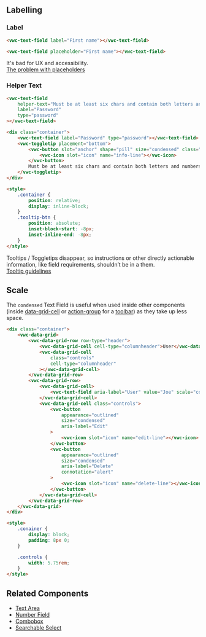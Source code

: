## Labelling

### Label

<docs-do-dont>
<docs-do slot="description" headline="Use the label attribute whenever possible" caption="It provides a description of the purpose of the Text Field to all users and it is accessibly linked to the input element.">

```html preview example
<vwc-text-field label="First name"></vwc-text-field>
```

</docs-do>
<docs-do dont headline="Don't use the placeholder attribute as a label">

```html preview example
<vwc-text-field placeholder="First name"></vwc-text-field>
```

It's bad for UX and accessibility.<br />[The problem with placeholders](https://www.deque.com/blog/accessible-forms-the-problem-with-placeholders/)

</docs-do>
</docs-do-dont>

### Helper Text

<docs-do-dont>
<docs-do slot="description" headline="Use helper text to provide extra information about the field" caption="It is visible to the user at all times and it is read out by screen readers when the user focuses on the input element.">

```html preview example
<vwc-text-field
	helper-text="Must be at least six chars and contain both letters and numbers"
	label="Password"
	type="password"
></vwc-text-field>
```

</docs-do>
<docs-do dont headline="Don't use Tooltips or Toggletips for information that is vital to task completion">

```html preview example 190px
<div class="container">
	<vwc-text-field label="Password" type="password"></vwc-text-field>
	<vwc-toggletip placement="bottom">
		<vwc-button slot="anchor" shape="pill" size="condensed" class="tooltip-btn">
			<vwc-icon slot="icon" name="info-line"></vwc-icon>
		</vwc-button>
		Must be at least six chars and contain both letters and numbers
	</vwc-toggletip>
</div>

<style>
	.container {
		position: relative;
		display: inline-block;
	}
	.tooltip-btn {
		position: absolute;
		inset-block-start: -8px;
		inset-inline-end: -8px;
	}
</style>
```

Tooltips / Toggletips disappear, so instructions or other directly actionable information, like field requirements, shouldn’t be in a them.<br />[Tooltip guidelines](https://www.nngroup.com/articles/tooltip-guidelines/#toc-tooltip-usage-guidelines-3)

</docs-do>
</docs-do-dont>

## Scale

<docs-do-dont headline="Use condensed Text Fields when space is limited" reverse>

<div slot="description">

The `condensed` Text Field is useful when used inside other components (inside [data-grid-cell](/components/data-grid/#cell) or [action-group](/components/action-group/) for a [toolbar](/components/button/use-cases/#toolbars)) as they take up less space.

</div>
<docs-do>

```html preview example
<div class="container">
	<vwc-data-grid>
		<vwc-data-grid-row row-type="header">
			<vwc-data-grid-cell cell-type="columnheader">User</vwc-data-grid-cell>
			<vwc-data-grid-cell
				class="controls"
				cell-type="columnheader"
			></vwc-data-grid-cell>
		</vwc-data-grid-row>
		<vwc-data-grid-row>
			<vwc-data-grid-cell>
				<vwc-text-field aria-label="User" value="Joe" scale="condensed">
			</vwc-data-grid-cell>
			<vwc-data-grid-cell class="controls">
				<vwc-button
					appearance="outlined"
					size="condensed"
					aria-label="Edit"
				>
					<vwc-icon slot="icon" name="edit-line"></vwc-icon>
				</vwc-button>
				<vwc-button
					appearance="outlined"
					size="condensed"
					aria-label="Delete"
					connotation="alert"
				>
					<vwc-icon slot="icon" name="delete-line"></vwc-icon>
				</vwc-button>
			</vwc-data-grid-cell>
		</vwc-data-grid-row>
	</vwc-data-grid>
</div>

<style>
	.conainer {
		display: block;
		padding: 8px 0;
	}

	.controls {
		width: 5.75rem;
	}
</style>
```

</docs-do>
</docs-do-dont>

## Related Components

- [Text Area](/components/text-area/)
- [Number Field](/components/number-field)
- [Combobox](/components/combobox/)
- [Searchable Select](/components/searchable-select/)
